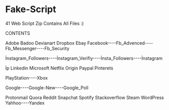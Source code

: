 # Fake-Script
41 Web Script
Zip Contains All Files :)

CONTENTS

Adobe
Badoo
Devianart
Dropbox
Ebay
Facebook----Fb_Advenced----Fb_Messenger----Fb_Security

İnstagram_Followers----İnstagram_Verifiy----İnsta_Followers----İnstagram

İp
Linkedin
Microsoft
Netflix
Origin
Paypal
Pinterets

PlayStation----Xbox

Google----Google-New----Google_Poll

Protonmail
Quora
Reddit
Snapchat
Spotify
Stackoverflow
Steam
WordPress
Yahhoo----Yandex
